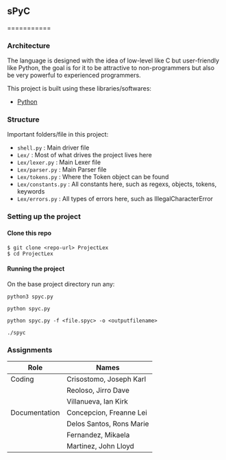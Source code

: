 ## sPyC
===========

###  Architecture

The language is designed with the idea of low-level like C but user-friendly like Python, the goal is for it to be attractive to non-programmers but also be very powerful to experienced programmers.

This project is built using these libraries/softwares:

- [Python](https://www.python.org/)

### Structure

Important folders/file in this project:

- `shell.py` : Main driver file
- `Lex/` : Most of what drives the project lives here
- `Lex/lexer.py` : Main Lexer file
- `Lex/parser.py` : Main Parser file
- `Lex/tokens.py` : Where the Token object can be found
- `Lex/constants.py` : All constants here, such as regexs, objects, tokens, keywords
- `Lex/errors.py` : All types of errors here, such as IllegalCharacterError

### Setting up the project

#### Clone this repo

```
$ git clone <repo-url> ProjectLex
$ cd ProjectLex
```

#### Running the project

On the base project directory run any:
```
python3 spyc.py
```

```
python spyc.py
```
```
python spyc.py -f <file.spyc> -o <outputfilename>
```
```
./spyc
```

### Assignments

| Role                   | Names                                                                       |
|------------------------|-----------------------------------------------------------------------------|
| Coding                 | Crisostomo, Joseph Karl                                                     |
|                        | Reoloso, Jirro Dave                                                         |
|                        | Villanueva, Ian Kirk                                                        |
| Documentation          | Concepcion, Freanne Lei                                                     |
|                        | Delos Santos, Rons Marie                                                    |
|                        | Fernandez, Mikaela                                                          |
|                        | Martinez, John Lloyd                                                        |
